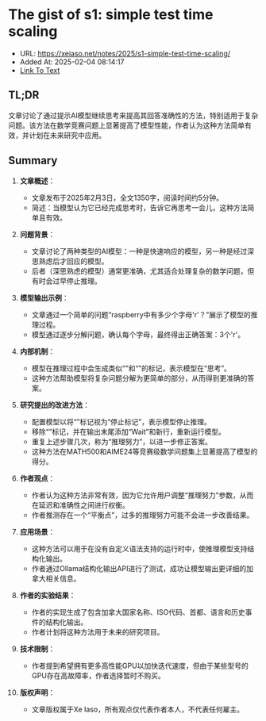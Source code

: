 # The gist of s1: simple test time scaling
- URL: https://xeiaso.net/notes/2025/s1-simple-test-time-scaling/
- Added At: 2025-02-04 08:14:17
- [Link To Text](2025-02-04-the-gist-of-s1-simple-test-time-scaling_raw.md)

## TL;DR
文章讨论了通过提示AI模型继续思考来提高其回答准确性的方法，特别适用于复杂问题。该方法在数学竞赛问题上显著提高了模型性能，作者认为这种方法简单有效，并计划在未来研究中应用。

## Summary
1. **文章概述**：
   - 文章发布于2025年2月3日，全文1350字，阅读时间约5分钟。
   - 简述：当模型认为它已经完成思考时，告诉它再思考一会儿，这种方法简单且有效。

2. **问题背景**：
   - 文章讨论了两种类型的AI模型：一种是快速响应的模型，另一种是经过深思熟虑后才回应的模型。
   - 后者（深思熟虑的模型）通常更准确，尤其适合处理复杂的数学问题，但有时会过早停止推理。

3. **模型输出示例**：
   - 文章通过一个简单的问题“raspberry中有多少个字母'r'？”展示了模型的推理过程。
   - 模型通过逐步分解问题，确认每个字母，最终得出正确答案：3个'r'。

4. **内部机制**：
   - 模型在推理过程中会生成类似“<think>”和“</think>”的标记，表示模型在“思考”。
   - 这种方法帮助模型将复杂问题分解为更简单的部分，从而得到更准确的答案。

5. **研究提出的改进方法**：
   - 配置模型以将“</think>”标记视为“停止标记”，表示模型停止推理。
   - 移除“</think>”标记，并在输出末尾添加“Wait”和新行，重新运行模型。
   - 重复上述步骤几次，称为“推理努力”，以进一步修正答案。
   - 这种方法在MATH500和AIME24等竞赛级数学问题集上显著提高了模型的得分。

6. **作者观点**：
   - 作者认为这种方法非常有效，因为它允许用户调整“推理努力”参数，从而在延迟和准确性之间进行权衡。
   - 作者推测存在一个“平衡点”，过多的推理努力可能不会进一步改善结果。

7. **应用场景**：
   - 这种方法可以用于在没有自定义语法支持的运行时中，使推理模型支持结构化输出。
   - 作者通过Ollama结构化输出API进行了测试，成功让模型输出更详细的加拿大相关信息。

8. **作者的实验结果**：
   - 作者的实现生成了包含加拿大国家名称、ISO代码、首都、语言和历史事件的结构化输出。
   - 作者计划将这种方法用于未来的研究项目。

9. **技术限制**：
   - 作者提到希望拥有更多高性能GPU以加快迭代速度，但由于某些型号的GPU存在高故障率，作者选择暂时不购买。

10. **版权声明**：
    - 文章版权属于Xe Iaso，所有观点仅代表作者本人，不代表任何雇主。
